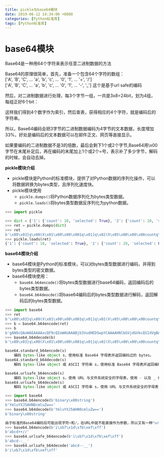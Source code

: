```yaml
---
title: pickle与base64模块
date: 2019-06-12 14:34:00 +0800
categories: [Python标准库]
tags: [Python标准库]
---
```


# base64模块

Base64是一种用64个字符来表示任意二进制数据的方法

Base64的原理很简单，首先，准备一个包含64个字符的数组：  
['A', 'B', 'C', ... 'a', 'b', 'c', ... '0', '1', ... '+', '/']  
['A', 'B', 'C', ... 'a', 'b', 'c', ... '0', '1', ... '-', '_']   这个是基于url safe的编码

然后，对二进制数据进行处理，每3个字节一组，一共是3x8=24bit，划为4组，每组正好6个bit：

这样我们得到4个数字作为索引，然后查表，获得相应的4个字符，就是编码后的字符串。

所以，Base64编码会把3字节的二进制数据编码为4字节的文本数据，长度增加33%，好处是编码后的文本数据可以在邮件正文、网页等直接显示。

如果要编码的二进制数据不是3的倍数，最后会剩下1个或2个字节,Base64用\x00字节在末尾补足后，再在编码的末尾加上1个或2个=号，表示补了多少字节，解码的时候，会自动去掉。

**pickle模块介绍**

- pickle模块是Python的标准模块，提供了对Python数据的序列化操作，可以将数据转换为bytes类型，且序列化速度快。
- pickle模块使用
    - `pickle.dumps()`将Python数据序列化为bytes类型数据。
    - `pickle.loads()`将bytes类型数据反序列化为python数据。

```python
>>> import pickle

>>> dict = {'1': {'count': 10, 'selected': True}, '2': {'count': 20, 'selected': False}}
>>> ret = pickle.dumps(dict)
>>> ret
b'\x80\x03}q\x00(X\x01\x00\x00\x001q\x01}q\x02(X\x05\x00\x00\x00countq\x03K\nX\x08\x00\x00\x00selectedq\x04\x88uX\x01\x00\x00\x002q\x05}q\x06(h\x03K\x14h\x04\x89uu.'
>>> pickle.loads(ret)
{'1': {'count': 10, 'selected': True}, '2': {'count': 20, 'selected': False}}
```

**base64模块介绍**

- base64模块是Python的标准模块，可以对bytes类型数据进行编码，并得到bytes类型的密文数据。
- base64模块使用：
    - `base64.b64encode()`将bytes类型数据进行base64编码，返回编码后的bytes类型数据。
    - `base64.b64deocde()`将base64编码后的bytes类型数据进行解码，返回解码后的bytes类型数据。

```python
>>> import base64
>>> ret
b'\x80\x03}q\x00(X\x01\x00\x00\x001q\x01}q\x02(X\x05\x00\x00\x00countq\x03K\nX\x08\x00\x00\x00selectedq\x04\x88uX\x01\x00\x00\x002q\x05}q\x06(h\x03K\x14h\x04\x89uu.'
>>> b = base64.b64encode(ret)
>>> b
b'gAN9cQAoWAEAAAAxcQF9cQIoWAUAAABjb3VudHEDSwpYCAAAAHNlbGVjdGVkcQSIdVgBAAAAMnEFfXEGKGgDSxRoBIl1dS4='
>>> base64.b64decode(b)
b'\x80\x03}q\x00(X\x01\x00\x00\x001q\x01}q\x02(X\x05\x00\x00\x00countq\x03K\nX\x08\x00\x00\x00selectedq\x04\x88uX\x01\x00\x00\x002q\x05}q\x06(h\x03K\x14h\x04\x89uu.'
```

```python
base64.standard_b64encode(s)
    编码 bytes-like object s，使用标准 Base64 字母表并返回编码过的 bytes。
base64.standard_b64decode(s)
    解码 bytes-like object 或 ASCII 字符串 s，使用标准 Base64 字母表并返回编码过的 bytes。
```

```python
base64.urlsafe_b64encode(s)
    编码 bytes-like object s，使用 URL 与文件系统安全的字母表，使用 - 以及 _ 代替标准 Base64 字母表中的 + 和 /。返回编码过的 bytes。结果中可能包含 =。
base64.urlsafe_b64decode(s)
    解码 bytes-like object 或 ASCII 字符串 s，使用 URL 与文件系统安全的字母表，使用 - 以及 _ 代替标准 Base64 字母表中的 + 和 /。返回解码过的 bytes
```

```python
>>> import base64
>>> base64.b64encode(b'binary\x00string')
b'YmluYXJ5AHN0cmluZw=='
>>> base64.b64decode(b'YmluYXJ5AHN0cmluZw==')
b'binary\x00string'

由于标准的Base64编码后可能出现字符+和/，在URL中就不能直接作为参数，所以又有一种"url safe"的base64编码，其实就是把字符+和/分别变成-和_：
>>> base64.b64encode(b'i\xb7\x1d\xfb\xef\xff')
b'abcd++//'
>>> base64.urlsafe_b64encode(b'i\xb7\x1d\xfb\xef\xff')
b'abcd--__'
>>> base64.urlsafe_b64decode('abcd--__')
b'i\xb7\x1d\xfb\xef\xff'
```


